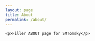 ```yaml
---
layout: page
title: About
permalink: /about/
---
```


<body>


	<p>Filler ABOUT page for SMTomsky</p>

<body>